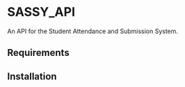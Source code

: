# SASSY_API
An API for the Student Attendance and Submission System.

## Requirements

## Installation
